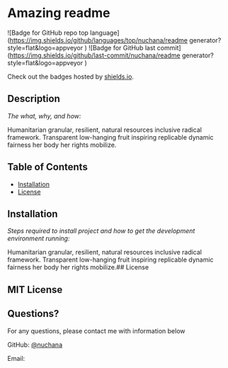 #  Amazing readme
  
  
  ![Badge for GitHub repo top language](https://img.shields.io/github/languages/top/nuchana/readme generator?style=flat&logo=appveyor ) ![Badge for GitHub last commit](https://img.shields.io/github/last-commit/nuchana/readme generator?style=flat&logo=appveyor )
  
  Check out the badges hosted by [shields.io](https://shields.io/ ).
  
  ## Description
  
  *The what, why, and how:*
  
  Humanitarian granular, resilient, natural resources inclusive radical framework. Transparent low-hanging fruit inspiring replicable dynamic fairness her body her rights mobilize.
  
  ## Table of Contents
  * [Installation](#installation )
  * [License](#license )
  
  ## Installation
  
  *Steps required to install project and how to get the development environment running:*
  
  Humanitarian granular, resilient, natural resources inclusive radical framework. Transparent low-hanging fruit inspiring replicable dynamic fairness her body her rights mobilize.## License
  
  MIT License
  ---
  
  ## Questions?
  
  For any questions, please contact me with information below
  
  GitHub: [@nuchana](https://github.com/nuchana )
  
  Email: 
  